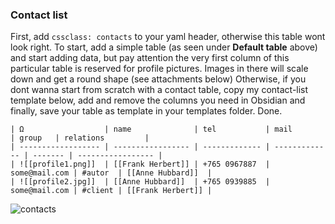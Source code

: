 ### Contact list

First, add `cssclass: contacts` to your yaml header, otherwise this table wont look right.
To start, add a simple table (as seen under **Default table** above) and start adding data, but pay attention the very first column of this particular table is reserved for profile pictures. Images in there will scale down and get a round shape (see attachments below)
Otherwise, if you dont wanna start from scratch with a contact table, copy my contact-list template below, add and remove the columns you need in Obsidian and finally, save your table as template in your templates folder. Done.

```
| Ω                  | name              | tel           | mail          | group   | relations         |
| ------------------ | ----------------- | ------------- | ------------- | ------- | ----------------- |
| ![[profile1.png]]  | [[Frank Herbert]] | +765 0967887  | some@mail.com | #autor  | [[Anne Hubbard]]  |
| ![[profile2.jpg]]  | [[Anne Hubbard]]  | +765 0939885  | some@mail.com | #client | [[Frank Herbert]] |
```

![contacts](https://user-images.githubusercontent.com/48620536/226483924-8f571fd0-067b-45fb-8119-c8061d0e0c98.png)